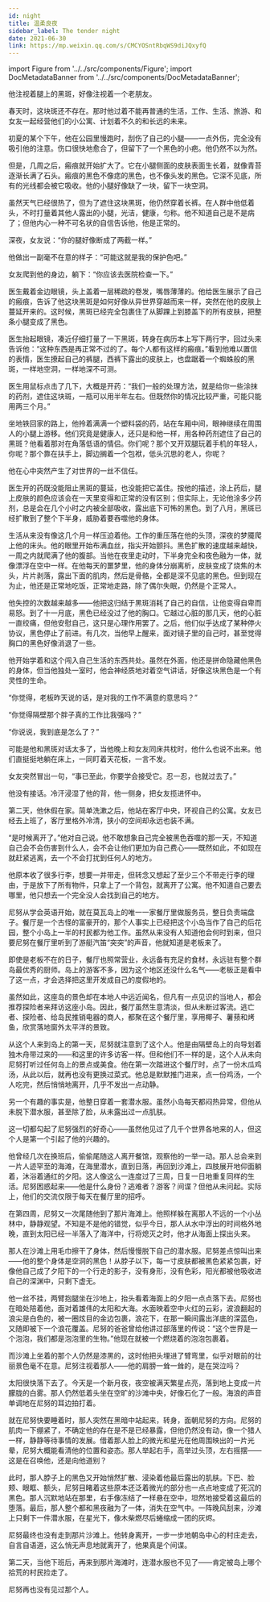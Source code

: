 ```yaml
---
id: night
title: 温柔良夜
sidebar_label: The tender night
date: 2021-06-30
link: https://mp.weixin.qq.com/s/CMCYOSntRbqWS9diJQxyfQ
---
```


import Figure from '../../src/components/Figure';
import DocMetadataBanner from '../../src/components/DocMetadataBanner';

<DocMetadataBanner frontMatter={frontMatter} />

他注视着腿上的黑斑，好像注视着一个老朋友。

春天时，这块斑还不存在。那时他过着不能再普通的生活，工作、生活、旅游、和女友一起经营他们的小公寓、计划着不久的和长远的未来。

初夏的某个下午，他在公园里慢跑时，刮伤了自己的小腿——一点外伤，完全没有吸引他的注意。伤口很快地愈合了，但留下了一个黑色的小疤。他仍然不以为然。

但是，几周之后，瘢痕就开始扩大了。它在小腿侧面的皮肤表面生长着，就像青苔逐渐长满了石头。瘢痕的黑色不像痣的黑色，也不像头发的黑色。它深不见底，所有的光线都会被它吸收。他的小腿好像缺了一块，留下一块空洞。

虽然天气已经很热了，但为了遮住这块黑斑，他仍然穿着长裤。在人群中他低着头，不时打量着其他人露出的小腿，光洁，健康，匀称。他不知道自己是不是病了；但他内心一种不可名状的自信告诉他，他是正常的。

深夜，女友说：“你的腿好像断成了两截一样。”

他做出一副毫不在意的样子：“可能这就是我的保护色吧。”

女友爬到他的身边，躺下：“你应该去医院检查一下。”



医生戴着金边眼镜，头上盖着一层稀疏的卷发，嘴唇薄薄的。他给医生展示了自己的瘢痕，告诉了他这块黑斑是如何好像从异世界穿越而来一样，突然在他的皮肤上蔓延开来的。这时候，黑斑已经完全包裹住了从脚踝上到膝盖下的所有皮肤，把整条小腿变成了黑色。

医生抬起眼镜，凑近仔细打量了一下黑斑，转身在病历本上写下两行字，回过头来告诉他：“这种东西是再正常不过的了。每个人都有这样的瘢痕。”看到他难以置信的表情，医生撩起自己的裤腿，西裤下露出的皮肤上，也盘踞着一个蜘蛛般的黑斑，一样地空洞，一样地深不可测。

医生用鼠标点击了几下，大概是开药：“我们一般的处理方法，就是给你一些涂抹的药剂，遮住这块斑，一瓶可以用半年左右。但既然你的情况比较严重，可能只能用两三个月。”

坐地铁回家的路上，他拎着满满一个塑料袋的药，站在车厢中间，眼神继续在周围人的小腿上游移。他们究竟是健康人，还只是和他一样，用各种药剂遮住了自己的黑斑？他看着那对在角落低语的情侣。你们呢？那个叉开双腿玩着手机的年轻人，你呢？那个靠在扶手上，脚边搁着一个包袱，低头沉思的老人，你呢？

他在心中突然产生了对世界的一丝不信任。



医生开的药既没能阻止黑斑的蔓延，也没能把它盖住。按他的描述，涂上药后，腿上皮肤的颜色应该会在一天里变得和正常的没有区别；但实际上，无论他涂多少药剂，总是会在几个小时之内被全部吸收，露出底下可怖的黑色。到了八月，黑斑已经扩散到了整个下半身，威胁着要吞噬他的身体。

生活从来没有像这几个月一样压迫着他。工作的重压落在他的头顶，深夜的梦魇爬上他的床头。他的眼里开始布满血丝，指尖开始颤抖。黑色扩散的速度越来越快，一周之内就爬满了他的腹部。当他在夜里走动时，下半身完全和夜色融为一体，就像漂浮在空中一样。在他每天的噩梦里，他的身体分崩离析，皮肤变成了烧焦的木头，片片剥落，露出下面的肌肉，然后是骨骼，全都是深不见底的黑色。但到现在为止，他还是正常地吃饭，正常地走路，除了偶尔失眠，仍然是个正常人。

他失控的次数越来越多——他把这归结于黑斑消耗了自己的自信，让他变得自卑而易怒。到了十一月底，黑色已经没过了他的胸口。它越过心脏的那几天，他的心脏一直绞痛，但他安慰自己，这只是心理作用罢了。之后，他们似乎达成了某种停火协议，黑色停止了前进。有几次，当他早上醒来，面对镜子里的自己时，甚至觉得胸口的黑色好像消退了一些。

他开始学着和这个闯入自己生活的东西共处。虽然在外面，他还是拼命隐藏他黑色的身体，但当他独处一室时，他会神经质地对着空气讲话，好像这块黑色是一个有灵性的生命。

“你觉得，老板昨天说的话，是对我的工作不满意的意思吗？”

“你觉得隔壁那个胖子真的工作比我强吗？”

“你说说，我到底是怎么了？”

可能是他和黑斑对话太多了，当他晚上和女友同床共枕时，他什么也说不出来。他们直挺挺地躺在床上，一同盯着天花板，一言不发。

女友突然冒出一句，“事已至此，你要学会接受它。忍一忍，也就过去了。”

他没有接话。冷汗浸湿了他的背，他一侧身，把女友揽进怀中。



第二天，他休假在家。简单洗漱之后，他站在客厅中央，环视自己的公寓。女友已经去上班了，客厅里格外冷清，狭小的空间却永远也装不满。

“是时候离开了。”他对自己说。他不敢想象自己完全被黑色吞噬的那一天，不知道自己会不会伤害到什么人，会不会让他们更加为自己费心——既然如此，不如现在就赶紧逃离，去一个不会打扰到任何人的地方。

他原本收了很多行李，想要一并带走，但转念又想起了至少三个不带走行李的理由，于是放下了所有物件，只拿上了一个背包，就离开了公寓。他不知道自己要去哪里，他只想去一个完全没人会找到自己的地方。



尼努从学会英语开始，就在莫瓦岛上的唯一一家餐厅里做服务员，整日负责端盘子。餐厅是一个古怪的富豪开的，那个人事实上已经把这个小岛当作了自己的后花园，整个小岛上一半的村民都为他工作。虽然从来没有人知道他会何时到来，但只要尼努在餐厅里听到了游艇汽笛“突突”的声音，他就知道是老板来了。

即使是老板不在的日子，餐厅也照常营业，永远备有充足的食材，永远驻有整个群岛最优秀的厨师。岛上的游客不多，因为这个地区还没什么名气——老板正是看中了这一点，才会选择把这里开发成自己的度假地的。

虽然如此，这座岛的景色却在本地人中远近闻名，但凡有一点见识的当地人，都会推荐探险者来拜访这座小岛。因此，餐厅虽然生意清淡，但从未断过客流。逃亡者、探险者、给岛民推销电器的商人，都聚在这个餐厅里，享用椰子、薯蓣和烤鱼，欣赏落地窗外太平洋的景致。

从这个人来到岛上的第一天，尼努就注意到了这个人。他是由隔壁岛上的向导划着独木舟带过来的——和这里的许多访客一样。但和他们不一样的是，这个人从未向尼努打听过任何岛上的景点或美食。他在第一次踏进这个餐厅时，点了一份木瓜鸡汤，从此以后，就再也没有更换过菜式。他总是默默推门进来，点一份鸡汤，一个人吃完，然后悄悄地离开，几乎不发出一点动静。

另一个有趣的事实是，他整日穿着一套潜水服。虽然小岛每天都闷热异常，但他从未脱下潜水服，甚至除了脸，从未露出过一点肌肤。

这一切都勾起了尼努强烈的好奇心——虽然他见过了几千个世界各地来的人，但这个人是第一个引起了他的兴趣的。

他曾经几次在换班后，偷偷尾随这人离开餐馆，观察他的一举一动。那人总会来到一片人迹罕至的海滩，在海里潜水，直到日落，再回到沙滩上，四肢展开地仰面躺着，沐浴着通红的夕阳。这人像这么一连度过了三周，日复一日地重复同样的生活。尼努困惑起来——他是什么身份？逃难者？游客？间谍？但他从未问起。实际上，他们的交流仅限于每天在餐厅里的招呼。

在第四周，尼努又一次尾随他到了那片海滩上。他照样躲在离那人不远的一个小丛林中，静静观望。不知是不是他的错觉，似乎今日，那人从水中浮出的时间格外地晚，直到太阳已经一半落入了海洋中，行将熄灭之时，他才从海面上探出头来。

那人在沙滩上用毛巾擦干了身体，然后慢慢脱下自己的潜水服。尼努差点惊叫出来——他的整个身体是空洞的黑色！从脖子以下，每一寸皮肤都被黑色紧紧包裹，好像他自己成了夕阳下的一个行走的影子，没有身形，没有色彩，阳光都被他吸收进自己的深渊中，只剩下虚无。

他一丝不挂，两臂抱腿坐在沙地上，抬头看着海面上的夕阳一点点落下去。尼努也在暗处陪着他，面对着雄伟的太阳和大海。水面映着空中火红的云彩，波浪翻起的浪尖是白色的，被一圈炫目的金边包裹，浪花下，在那一瞬间露出洋底的深蓝色，又随即被下一个浪花覆盖。尼努的爸爸曾给他讲过部落里的传说：“这个世界是一个泡泡，我们都是泡泡里的生物。”他现在就被一个燃烧着的泡泡包裹着。

而沙滩上坐着的那个人仍然是漆黑的，这时他把头埋进了臂弯里，似乎对眼前的壮丽景色毫不在意。尼努注视着那人——他的肩膀一耸一耸的，是在哭泣吗？

太阳很快落下去了。今天是一个新月夜，夜空被满天繁星点亮，落到地上变成一片朦胧的白雾。那人仍然低着头坐在空旷的沙滩中央，好像石化了一般。海浪的声音单调地在尼努的耳边拍打着。

就在尼努快要睡着时，那人突然在黑暗中站起来，转身，面朝尼努的方向。尼努的肌肉一下绷紧了，不确定他的存在是不是已经暴露，但他仍然没有动，像一个猎人一样，静静等待事情的发展。借着那人脸上的微光和星光在他周围映出的一片光晕，尼努大概能看清他的位置和姿态。那人举起右手，高举过头顶，左右摇摆——这是在召唤他，还是向他道别？

此时，那人脖子上的黑色又开始悄然扩散、浸染着他最后露出的肌肤。下巴、脸颊、眼眶、额头，尼努目睹着这些原本还泛着微光的部分也一点点地变成了死沉的黑色。那人沉默地站在那里，右手像冻结了一样悬在空中，坦然地接受着这最后的堕落。最后，那人整个都和黑夜融为了一体，消失在空气中。一阵晚风刮来，沙滩上只剩下一件潜水服，在星光下，像木柴燃尽后蜷缩成一团的灰烬。

尼努最终也没有走到那片沙滩上。他转身离开，一步一步地朝岛中心的村庄走去，自言自语道，这么悄无声息地就离开了，他果真是个间谍。

第二天，当他下班后，再来到那片海滩时，连潜水服也不见了——肯定被岛上哪个拾荒的村民捡走了。

尼努再也没有见过那个人。

<Figure src="/img/docs/Stories/night/JGibibkelET6ibnwc16N3jOOHpsO1jcW7mNvCDMheHxMrkx0jibI2u5EIyoibJQ9kdcxfWz50kMvlPicuUsJlV5N6tyw.jpeg" />
